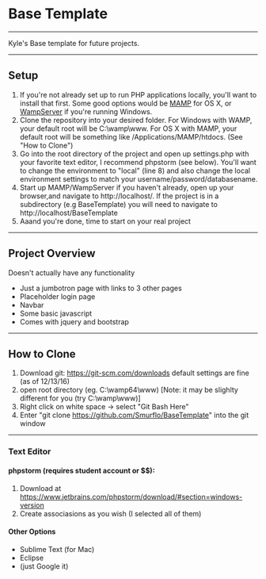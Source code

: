 # Base Template

***

Kyle's Base template for future projects.

***

## Setup

1. If you're not already set up to run PHP applications locally, you'll want to install that first.  Some good options would be [MAMP](https://www.mamp.info/en/) for OS X, or [WampServer](http://www.wampserver.com/en/) if you're running Windows.
2. Clone the repository into your desired folder. For Windows with WAMP, your default root will be C:\wamp\www. For OS X with MAMP, your default root will be something like /Applications/MAMP/htdocs. (See "How to Clone")
3. Go into the root directory of the project and open up settings.php with your favorite text editor, I recommend phpstorm (see below).  You'll want to change the environment to "local" (line 8) and also change the local environment settings to match your username/password/databasename.
4. Start up MAMP/WampServer if you haven't already, open up your browser,and navigate to http://localhost/. If the project is in a subdirectory (e.g BaseTemplate) you will need to navigate to http://localhost/BaseTemplate
5. Aaand you're done, time to start on your real project

***

## Project Overview

Doesn't actually have any functionality 
  * Just a jumbotron page with links to 3 other pages
  * Placeholder login page
  * Navbar
  * Some basic javascript
  * Comes with jquery and bootstrap

***

## How to Clone
1. Download git: https://git-scm.com/downloads default settings are fine (as of 12/13/16)
2. open root directory (eg. C:\wamp64\www) [Note: it may be slighlty different for you (try C:\wamp\www)]
3. Right click on white space -> select "Git Bash Here"
4. Enter "git clone https://github.com/Smurflo/BaseTemplate" into the git window

***

### Text Editor
#### phpstorm (requires student account or $$):
1. Download at https://www.jetbrains.com/phpstorm/download/#section=windows-version
2. Create associasions as you wish (I selected all of them)
#### Other Options
   * Sublime Text (for Mac)
   * Eclipse
   * (just Google it)